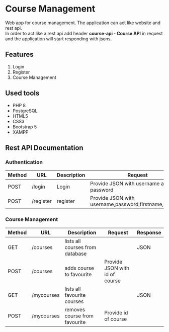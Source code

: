 # Course Management

Web app for course management. 
The application can act like website and rest api.  
In order to act like a rest api add header <b>course-api - Course API</b> in request and the application will start responding with jsons.    

## Features
1. Login
2. Register
3. Course Management

## Used tools
- PHP 8
- PostgreSQL
- HTML5
- CSS3
- Bootstrap 5
- XAMPP

## Rest API Documentation

### Authentication

Method | URL | Description | Request | Response |
--- | --- | --- | --- | ---
POST | /login | Login | Provide JSON with username and password |  
POST | /register | register | Provide JSON with username,password,firstname,lastname |  

### Course Management

Method | URL | Description | Request | Response |
--- | --- | --- | --- | ---
GET | /courses | lists all courses from database |  | JSON  
POST | /courses | adds course to favourite | Provide JSON with id of course |  
GET | /mycourses | lists all favourite courses |  | JSON  
POST | /mycourses | removes course from favourite | Provide id of course |    


